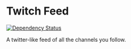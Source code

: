 # Twitch Feed
[![Dependency Status](https://dependencyci.com/github/freaktechnik/twitch-feed/badge)](https://dependencyci.com/github/freaktechnik/twitch-feed)

A twitter-like feed of all the channels you follow.
